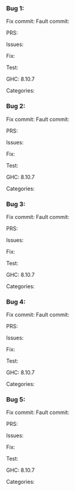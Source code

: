 ### Bug 1:


Fix commit:
Fault commit:

PRS:

Issues:

Fix:

Test:

GHC: 8.10.7

Categories: 


### Bug 2:


Fix commit:
Fault commit:

PRS:

Issues:

Fix:

Test:

GHC: 8.10.7

Categories: 


### Bug 3:


Fix commit:
Fault commit:

PRS:

Issues:

Fix:

Test:

GHC: 8.10.7

Categories: 


### Bug 4:


Fix commit:
Fault commit:

PRS:

Issues:

Fix:

Test:

GHC: 8.10.7

Categories: 


### Bug 5:


Fix commit:
Fault commit:

PRS:

Issues:

Fix:

Test:

GHC: 8.10.7

Categories: 


